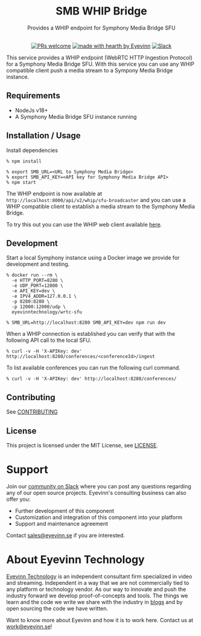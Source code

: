<h1 align="center">
  SMB WHIP Bridge
</h1>

<div align="center">
  Provides a WHIP endpoint for Symphony Media Bridge SFU
</div>

<div align="center">
<br />

[![PRs welcome](https://img.shields.io/badge/PRs-welcome-ff69b4.svg?style=flat-square)](https://github.com/eyevinn/{{repo-name}}/issues?q=is%3Aissue+is%3Aopen+label%3A%22help+wanted%22)
[![made with hearth by Eyevinn](https://img.shields.io/badge/made%20with%20%E2%99%A5%20by-Eyevinn-59cbe8.svg?style=flat-square)](https://github.com/eyevinn)
[![Slack](http://slack.streamingtech.se/badge.svg)](http://slack.streamingtech.se)

</div>

This service provides a WHIP endpoint (WebRTC HTTP Ingestion Protocol) for a Symphony Media Bridge SFU. With this service you can use any WHIP compatible client push a media stream to a Sympony Media Bridge instance.

## Requirements

- NodeJs v18+
- A Symphony Media Bridge SFU instance running

## Installation / Usage

Install dependencies

```
% npm install
```

```
% export SMB_URL=<URL to Symphony Media Bridge>
% export SMB_API_KEY=<API key for Symphony Media Bridge API>
% npm start
```

The WHIP endpoint is now available at `http://localhost:8000/api/v2/whip/sfu-broadcaster` and you can use a WHIP compatible client to establish a media stream to the Symphony Media Bridge.

To try this out you can use the WHIP web client available [here](https://web.whip.eyevinn.technology/?endpoint=http%3A%2F%2Flocalhost%3A8000%2Fapi%2Fv2%2Fwhip%2Fsfu-broadcaster).

## Development

Start a local Symphony instance using a Docker image we provide for development and testing.

```
% docker run --rm \
  -e HTTP_PORT=8280 \
  -e UDP_PORT=12000 \
  -e API_KEY=dev \
  -e IPV4_ADDR=127.0.0.1 \
  -p 8280:8280 \
  -p 12000:12000/udp \
  eyevinntechnology/wrtc-sfu
```

```
% SMB_URL=http://localhost:8280 SMB_API_KEY=dev npm run dev
```

When a WHIP connection is established you can verify that with the following API call to the local SFU.

```
% curl -v -H 'X-APIKey: dev' http://localhost:8280/conferences/<conferenceId>/ingest
```

To list available conferences you can run the following curl command.

```
% curl -v -H 'X-APIKey: dev' http://localhost:8280/conferences/
```

## Contributing

See [CONTRIBUTING](CONTRIBUTING.md)

## License

This project is licensed under the MIT License, see [LICENSE](LICENSE).

# Support

Join our [community on Slack](http://slack.streamingtech.se) where you can post any questions regarding any of our open source projects. Eyevinn's consulting business can also offer you:

- Further development of this component
- Customization and integration of this component into your platform
- Support and maintenance agreement

Contact [sales@eyevinn.se](mailto:sales@eyevinn.se) if you are interested.

# About Eyevinn Technology

[Eyevinn Technology](https://www.eyevinntechnology.se) is an independent consultant firm specialized in video and streaming. Independent in a way that we are not commercially tied to any platform or technology vendor. As our way to innovate and push the industry forward we develop proof-of-concepts and tools. The things we learn and the code we write we share with the industry in [blogs](https://dev.to/video) and by open sourcing the code we have written.

Want to know more about Eyevinn and how it is to work here. Contact us at work@eyevinn.se!
